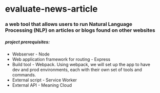 # evaluate-news-article

### a web tool that allows users to run Natural Language Processing (NLP) on articles or blogs found on other websites

##### project prerequisites:
* Webserver - Node
* Web application framework for routing - Express
* Build tool - Webpack. Using webpack, we will set up the app to have dev and prod environments, each with their own set of tools and commands.
* External script - Service Worker
* External API - Meaning Cloud


